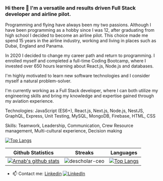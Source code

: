 ### Hi there 👋 I'm a versatile and results driven Full Stack developer and airline pilot.

Programming and flying have always been my two passions. Although I have been programming as a hobby since I was 12, after graduating from high school I decided to become an airline pilot. This choice made me spend 15 years in the airline industry, working and living in places such as Dubai, England and Panama.

In 2020 I decided to change my career path and return to programming. I enrolled myself and completed a full-time Coding Bootcamp, where I invested over 650 hours learning about React.js, Node.js and databases.

I'm highly motivated to learn new software technologies and I consider myself a natural problem-solver.

I'm currently working as a Full Stack developer, where I can both utilize my engineering skills and bring my knowledge and expertise gained through my aviation experience.

Technologies: 
JavaScript (ES6+), React.js, Next.js, Node.js, NestJS, GraphQL, Express, Unit Testing, MySQL, MongoDB, Firebase, HTML, CSS

Skills:
Teamwork, Leadership, Communication, Crew Resource management, Multi-cultural experience, Decision making

[![Top Langs](https://github-readme-stats.vercel.app/api/top-langs/?username=sebauru87&layout=compact)](https://github.com/anuraghazra/github-readme-stats)

|Github Statistics|Streaks|Languages|
|-|-|-|
|[![Arnab's github stats](https://github-readme-stats.vercel.app/api?username=sebauru87&show_icons=true&theme=dark&hide_title=true)](https://github.com/sebauru87)|![descholar-ceo](https://github-readme-streak-stats.herokuapp.com/?user=sebauru87&theme=dark)|[![Top Langs](https://github-readme-stats.vercel.app/api/top-langs/?username=sebauru87&show_icons=true&theme=dark&layout=compact&hide_title=true)](https://github.com/sebauru87)

- 📫 Contact me: [Linkedin](https://www.linkedin.com/in/sebastian-ferreira-bonifacino) [![LinkedIn](https://avatars.githubusercontent.com/u/357098?s=26&v=4)](https://www.linkedin.com/in/sebastian-ferreira-bonifacino/)

<!--
**sebauru87/sebauru87** is a ✨ _special_ ✨ repository because its `README.md` (this file) appears on your GitHub profile.

Here are some ideas to get you started:

- 🔭 I’m currently working on ...
- 🌱 I’m currently learning ...
- 👯 I’m looking to collaborate on ...
- 🤔 I’m looking for help with ...
- 💬 Ask me about ...
- 📫 How to reach me: ...
- 😄 Pronouns: ...
- ⚡ Fun fact: ...
-->
